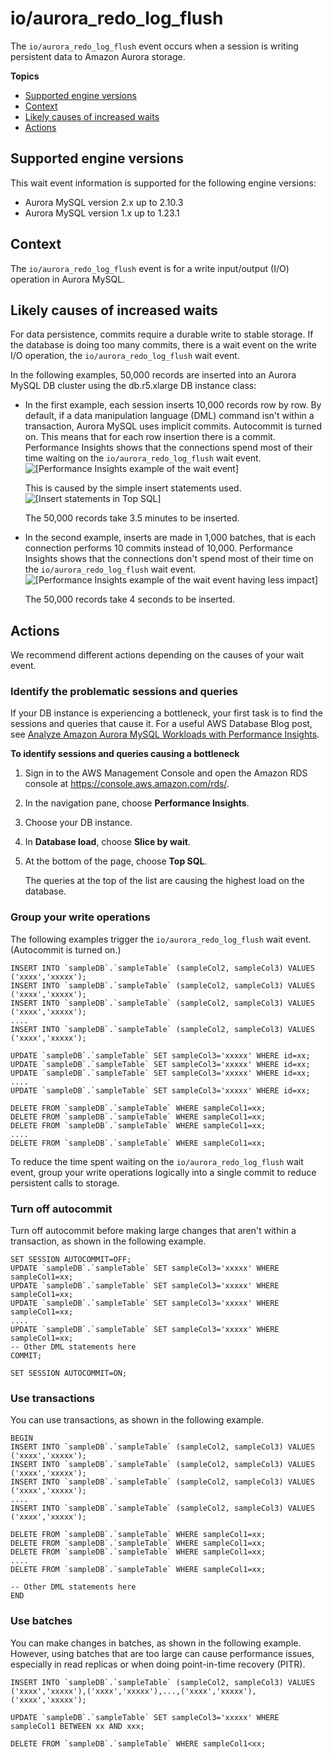 # io/aurora\_redo\_log\_flush<a name="ams-waits.io-auredologflush"></a>

The `io/aurora_redo_log_flush` event occurs when a session is writing persistent data to Amazon Aurora storage\.

**Topics**
+ [Supported engine versions](#ams-waits.io-auredologflush.context.supported)
+ [Context](#ams-waits.io-auredologflush.context)
+ [Likely causes of increased waits](#ams-waits.io-auredologflush.causes)
+ [Actions](#ams-waits.io-auredologflush.actions)

## Supported engine versions<a name="ams-waits.io-auredologflush.context.supported"></a>

This wait event information is supported for the following engine versions:
+ Aurora MySQL version 2\.x up to 2\.10\.3
+ Aurora MySQL version 1\.x up to 1\.23\.1

## Context<a name="ams-waits.io-auredologflush.context"></a>

The `io/aurora_redo_log_flush` event is for a write input/output \(I/O\) operation in Aurora MySQL\.

## Likely causes of increased waits<a name="ams-waits.io-auredologflush.causes"></a>

For data persistence, commits require a durable write to stable storage\. If the database is doing too many commits, there is a wait event on the write I/O operation, the `io/aurora_redo_log_flush` wait event\.

In the following examples, 50,000 records are inserted into an Aurora MySQL DB cluster using the db\.r5\.xlarge DB instance class:
+ In the first example, each session inserts 10,000 records row by row\. By default, if a data manipulation language \(DML\) command isn't within a transaction, Aurora MySQL uses implicit commits\. Autocommit is turned on\. This means that for each row insertion there is a commit\. Performance Insights shows that the connections spend most of their time waiting on the `io/aurora_redo_log_flush` wait event\.    
![\[Performance Insights example of the wait event\]](http://docs.aws.amazon.com/AmazonRDS/latest/AuroraUserGuide/images/auredologflush_PI_example1.png)

  This is caused by the simple insert statements used\.  
![\[Insert statements in Top SQL\]](http://docs.aws.amazon.com/AmazonRDS/latest/AuroraUserGuide/images/auredologflush_top_SQL1.png)

  The 50,000 records take 3\.5 minutes to be inserted\.
+ In the second example, inserts are made in 1,000 batches, that is each connection performs 10 commits instead of 10,000\. Performance Insights shows that the connections don't spend most of their time on the `io/aurora_redo_log_flush` wait event\.  
![\[Performance Insights example of the wait event having less impact\]](http://docs.aws.amazon.com/AmazonRDS/latest/AuroraUserGuide/images/auredologflush_PI_example2.png)

  The 50,000 records take 4 seconds to be inserted\.

## Actions<a name="ams-waits.io-auredologflush.actions"></a>

We recommend different actions depending on the causes of your wait event\.

### Identify the problematic sessions and queries<a name="ams-waits.io-auredologflush.actions.identify-queries"></a>

If your DB instance is experiencing a bottleneck, your first task is to find the sessions and queries that cause it\. For a useful AWS Database Blog post, see [Analyze Amazon Aurora MySQL Workloads with Performance Insights](http://aws.amazon.com/blogs/database/analyze-amazon-aurora-mysql-workloads-with-performance-insights/)\.

**To identify sessions and queries causing a bottleneck**

1. Sign in to the AWS Management Console and open the Amazon RDS console at [https://console\.aws\.amazon\.com/rds/](https://console.aws.amazon.com/rds/)\.

1. In the navigation pane, choose **Performance Insights**\.

1. Choose your DB instance\.

1. In **Database load**, choose **Slice by wait**\.

1. At the bottom of the page, choose **Top SQL**\.

   The queries at the top of the list are causing the highest load on the database\.

### Group your write operations<a name="ams-waits.io-auredologflush.actions.action0"></a>

The following examples trigger the `io/aurora_redo_log_flush` wait event\. \(Autocommit is turned on\.\)

```
INSERT INTO `sampleDB`.`sampleTable` (sampleCol2, sampleCol3) VALUES ('xxxx','xxxxx');
INSERT INTO `sampleDB`.`sampleTable` (sampleCol2, sampleCol3) VALUES ('xxxx','xxxxx');
INSERT INTO `sampleDB`.`sampleTable` (sampleCol2, sampleCol3) VALUES ('xxxx','xxxxx');
....
INSERT INTO `sampleDB`.`sampleTable` (sampleCol2, sampleCol3) VALUES ('xxxx','xxxxx');

UPDATE `sampleDB`.`sampleTable` SET sampleCol3='xxxxx' WHERE id=xx;
UPDATE `sampleDB`.`sampleTable` SET sampleCol3='xxxxx' WHERE id=xx;
UPDATE `sampleDB`.`sampleTable` SET sampleCol3='xxxxx' WHERE id=xx;
....
UPDATE `sampleDB`.`sampleTable` SET sampleCol3='xxxxx' WHERE id=xx;

DELETE FROM `sampleDB`.`sampleTable` WHERE sampleCol1=xx;
DELETE FROM `sampleDB`.`sampleTable` WHERE sampleCol1=xx;
DELETE FROM `sampleDB`.`sampleTable` WHERE sampleCol1=xx;
....
DELETE FROM `sampleDB`.`sampleTable` WHERE sampleCol1=xx;
```

To reduce the time spent waiting on the `io/aurora_redo_log_flush` wait event, group your write operations logically into a single commit to reduce persistent calls to storage\.

### Turn off autocommit<a name="ams-waits.io-auredologflush.actions.action1"></a>

Turn off autocommit before making large changes that aren't within a transaction, as shown in the following example\.

```
SET SESSION AUTOCOMMIT=OFF;
UPDATE `sampleDB`.`sampleTable` SET sampleCol3='xxxxx' WHERE sampleCol1=xx;
UPDATE `sampleDB`.`sampleTable` SET sampleCol3='xxxxx' WHERE sampleCol1=xx;
UPDATE `sampleDB`.`sampleTable` SET sampleCol3='xxxxx' WHERE sampleCol1=xx;
....
UPDATE `sampleDB`.`sampleTable` SET sampleCol3='xxxxx' WHERE sampleCol1=xx;
-- Other DML statements here
COMMIT;

SET SESSION AUTOCOMMIT=ON;
```

### Use transactions<a name="ams-waits.io-auredologflush.action2"></a>

You can use transactions, as shown in the following example\.

```
BEGIN
INSERT INTO `sampleDB`.`sampleTable` (sampleCol2, sampleCol3) VALUES ('xxxx','xxxxx');
INSERT INTO `sampleDB`.`sampleTable` (sampleCol2, sampleCol3) VALUES ('xxxx','xxxxx');
INSERT INTO `sampleDB`.`sampleTable` (sampleCol2, sampleCol3) VALUES ('xxxx','xxxxx');
....
INSERT INTO `sampleDB`.`sampleTable` (sampleCol2, sampleCol3) VALUES ('xxxx','xxxxx');

DELETE FROM `sampleDB`.`sampleTable` WHERE sampleCol1=xx;
DELETE FROM `sampleDB`.`sampleTable` WHERE sampleCol1=xx;
DELETE FROM `sampleDB`.`sampleTable` WHERE sampleCol1=xx;
....
DELETE FROM `sampleDB`.`sampleTable` WHERE sampleCol1=xx;

-- Other DML statements here
END
```

### Use batches<a name="ams-waits.io-auredologflush.action3"></a>

You can make changes in batches, as shown in the following example\. However, using batches that are too large can cause performance issues, especially in read replicas or when doing point\-in\-time recovery \(PITR\)\. 

```
INSERT INTO `sampleDB`.`sampleTable` (sampleCol2, sampleCol3) VALUES
('xxxx','xxxxx'),('xxxx','xxxxx'),...,('xxxx','xxxxx'),('xxxx','xxxxx');

UPDATE `sampleDB`.`sampleTable` SET sampleCol3='xxxxx' WHERE sampleCol1 BETWEEN xx AND xxx;

DELETE FROM `sampleDB`.`sampleTable` WHERE sampleCol1<xx;
```